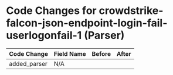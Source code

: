 # Code Changes for crowdstrike-falcon-json-endpoint-login-fail-userlogonfail-1 (Parser)

| Code Change | Field Name | Before | After |
|-------------|------------|--------|-------|
| added_parser | N/A |  |  |
